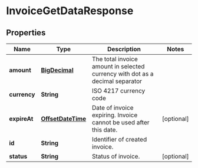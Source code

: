 
# InvoiceGetDataResponse

## Properties
Name | Type | Description | Notes
------------ | ------------- | ------------- | -------------
**amount** | [**BigDecimal**](BigDecimal.md) | The total invoice amount in selected currency with dot as a decimal separator | 
**currency** | **String** | ISO 4217 currency code | 
**expireAt** | [**OffsetDateTime**](OffsetDateTime.md) | Date of invoice expiring. Invoice cannot be used after this date. |  [optional]
**id** | **String** | Identifier of created invoice. | 
**status** | **String** | Status of invoice. |  [optional]




